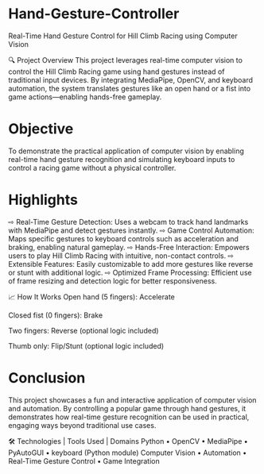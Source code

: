 # Hand-Gesture-Controller

Real-Time Hand Gesture Control for Hill Climb Racing using Computer Vision

🔍 Project Overview
This project leverages real-time computer vision to control the Hill Climb Racing game using hand gestures instead of traditional input devices. By integrating MediaPipe, OpenCV, and keyboard automation, the system translates gestures like an open hand or a fist into game actions—enabling hands-free gameplay.

# Objective
To demonstrate the practical application of computer vision by enabling real-time hand gesture recognition and simulating keyboard inputs to control a racing game without a physical controller.

# Highlights
⇨ Real-Time Gesture Detection: Uses a webcam to track hand landmarks with MediaPipe and detect gestures instantly.
⇨ Game Control Automation: Maps specific gestures to keyboard controls such as acceleration and braking, enabling natural gameplay.
⇨ Hands-Free Interaction: Empowers users to play Hill Climb Racing with intuitive, non-contact controls.
⇨ Extensible Features: Easily customizable to add more gestures like reverse or stunt with additional logic.
⇨ Optimized Frame Processing: Efficient use of frame resizing and detection logic for better responsiveness.

📈 How It Works
Open hand (5 fingers): Accelerate

Closed fist (0 fingers): Brake

Two fingers: Reverse (optional logic included)

Thumb only: Flip/Stunt (optional logic included)

# Conclusion
This project showcases a fun and interactive application of computer vision and automation. By controlling a popular game through hand gestures, it demonstrates how real-time gesture recognition can be used in practical, engaging ways beyond traditional use cases.

🛠️ Technologies | Tools Used | Domains
Python • OpenCV • MediaPipe • PyAutoGUI • keyboard (Python module)
Computer Vision • Automation • Real-Time Gesture Control • Game Integration
